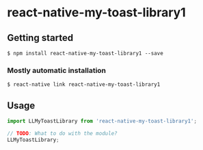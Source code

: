 # react-native-my-toast-library1

## Getting started

`$ npm install react-native-my-toast-library1 --save`

### Mostly automatic installation

`$ react-native link react-native-my-toast-library1`

## Usage
```javascript
import LLMyToastLibrary from 'react-native-my-toast-library1';

// TODO: What to do with the module?
LLMyToastLibrary;
```
